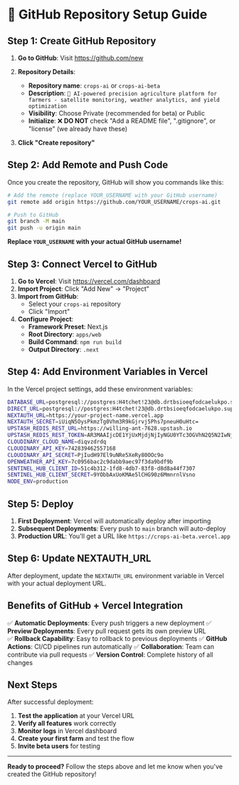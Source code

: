 # 🚀 GitHub Repository Setup Guide

## Step 1: Create GitHub Repository

1. **Go to GitHub**: Visit https://github.com/new
2. **Repository Details**:
   - **Repository name**: `crops-ai` or `crops-ai-beta`
   - **Description**: `🌾 AI-powered precision agriculture platform for farmers - satellite monitoring, weather analytics, and yield optimization`
   - **Visibility**: Choose Private (recommended for beta) or Public
   - **Initialize**: ❌ **DO NOT** check "Add a README file", ".gitignore", or "license" (we already have these)

3. **Click "Create repository"**

## Step 2: Add Remote and Push Code

Once you create the repository, GitHub will show you commands like this:

```bash
# Add the remote (replace YOUR_USERNAME with your GitHub username)
git remote add origin https://github.com/YOUR_USERNAME/crops-ai.git

# Push to GitHub
git branch -M main
git push -u origin main
```

**Replace `YOUR_USERNAME` with your actual GitHub username!**

## Step 3: Connect Vercel to GitHub

1. **Go to Vercel**: Visit https://vercel.com/dashboard
2. **Import Project**: Click "Add New" → "Project"
3. **Import from GitHub**: 
   - Select your `crops-ai` repository
   - Click "Import"
4. **Configure Project**:
   - **Framework Preset**: Next.js
   - **Root Directory**: `apps/web`
   - **Build Command**: `npm run build`
   - **Output Directory**: `.next`

## Step 4: Add Environment Variables in Vercel

In the Vercel project settings, add these environment variables:

```bash
DATABASE_URL=postgresql://postgres:H4tchet!23@db.drtbsioeqfodcaelukpo.supabase.co:5432/postgres
DIRECT_URL=postgresql://postgres:H4tchet!23@db.drtbsioeqfodcaelukpo.supabase.co:5432/postgres
NEXTAUTH_URL=https://your-project-name.vercel.app
NEXTAUTH_SECRET=iUiqN5OysPkmzTg0Vhm3R9kGjrvj5Phs7pneuH0uHtc=
UPSTASH_REDIS_REST_URL=https://willing-ant-7628.upstash.io
UPSTASH_REDIS_REST_TOKEN=AR3MAAIjcDE1YjUxMjdjNjIyNGU0YTc3OGVhN2Q5N2IwNjgxYWQyZHAxMA
CLOUDINARY_CLOUD_NAME=diqvzdrdq
CLOUDINARY_API_KEY=742839462557168
CLOUDINARY_API_SECRET=PjIudH97El9uNRe5XeRy80OOc9o
OPENWEATHER_API_KEY=7c0956bac2c9dabb9aec97f3da9bdf9b
SENTINEL_HUB_CLIENT_ID=51c4b312-1fd8-4db7-83f8-d8d8a44f7307
SENTINEL_HUB_CLIENT_SECRET=9YObbAxUoKMAe5lCHG90z6MmnrnlVsno
NODE_ENV=production
```

## Step 5: Deploy

1. **First Deployment**: Vercel will automatically deploy after importing
2. **Subsequent Deployments**: Every push to `main` branch will auto-deploy
3. **Production URL**: You'll get a URL like `https://crops-ai-beta.vercel.app`

## Step 6: Update NEXTAUTH_URL

After deployment, update the `NEXTAUTH_URL` environment variable in Vercel with your actual deployment URL.

## Benefits of GitHub + Vercel Integration

✅ **Automatic Deployments**: Every push triggers a new deployment
✅ **Preview Deployments**: Every pull request gets its own preview URL  
✅ **Rollback Capability**: Easy to rollback to previous deployments
✅ **GitHub Actions**: CI/CD pipelines run automatically
✅ **Collaboration**: Team can contribute via pull requests
✅ **Version Control**: Complete history of all changes

## Next Steps

After successful deployment:

1. **Test the application** at your Vercel URL
2. **Verify all features** work correctly
3. **Monitor logs** in Vercel dashboard
4. **Create your first farm** and test the flow
5. **Invite beta users** for testing

---

**Ready to proceed?** Follow the steps above and let me know when you've created the GitHub repository!
